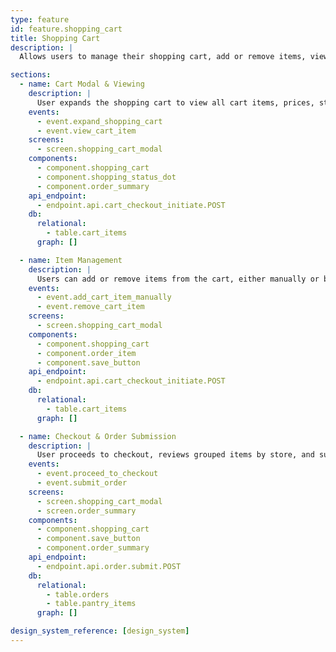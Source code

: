 ```yaml
---
type: feature
id: feature.shopping_cart
title: Shopping Cart
description: |
  Allows users to manage their shopping cart, add or remove items, view cart details, proceed to checkout, and submit grocery orders. Integrates with meal planning and pantry management for seamless grocery workflows and real-time inventory updates.

sections:
  - name: Cart Modal & Viewing
    description: |
      User expands the shopping cart to view all cart items, prices, stores, and shopping status. Color-coded dots indicate item status (available, out of stock, in pantry, on the way).
    events:
      - event.expand_shopping_cart
      - event.view_cart_item
    screens:
      - screen.shopping_cart_modal
    components:
      - component.shopping_cart
      - component.shopping_status_dot
      - component.order_summary
    api_endpoint:
      - endpoint.api.cart_checkout_initiate.POST
    db:
      relational:
        - table.cart_items
      graph: []

  - name: Item Management
    description: |
      Users can add or remove items from the cart, either manually or by removing existing items. Cart updates are reflected in pantry inventory after order submission.
    events:
      - event.add_cart_item_manually
      - event.remove_cart_item
    screens:
      - screen.shopping_cart_modal
    components:
      - component.shopping_cart
      - component.order_item
      - component.save_button
    api_endpoint:
      - endpoint.api.cart_checkout_initiate.POST
    db:
      relational:
        - table.cart_items
      graph: []

  - name: Checkout & Order Submission
    description: |
      User proceeds to checkout, reviews grouped items by store, and submits the order. Pantry is updated with ordered items after successful checkout.
    events:
      - event.proceed_to_checkout
      - event.submit_order
    screens:
      - screen.shopping_cart_modal
      - screen.order_summary
    components:
      - component.shopping_cart
      - component.save_button
      - component.order_summary
    api_endpoint:
      - endpoint.api.order.submit.POST
    db:
      relational:
        - table.orders
        - table.pantry_items
      graph: []

design_system_reference: [design_system]
---
```

